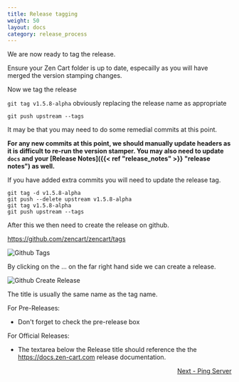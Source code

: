 ```yaml
---
title: Release tagging
weight: 50
layout: docs
category: release_process
---
```

We are now ready to tag the release.

Ensure your Zen Cart folder is up to date, especailly
as you will have merged the version stamping changes.

Now we tag the release 

`git tag v1.5.8-alpha` obviously replacing the release name as appropriate

`git push upstream --tags`

It may be that you may need to do some remedial commits at this point.

**For any new commits at this point, we should manually update headers as 
it is difficult to re-run the version stamper. You may also need to update `docs`
and your [Release Notes]({{< ref "release_notes" >}} "release notes") as well.**

If you have added extra commits you will need to update the release tag.

```
git tag -d v1.5.8-alpha
git push --delete upstream v1.5.8-alpha
git tag v1.5.8-alpha
git push upstream --tags
```

After this we then need to create the release on github.

https://github.com/zencart/zencart/tags

![ Github Tags](/images/github-tags_page_zencart.png)

By clicking on the ... on the far right hand side we can create a release.

![Github Create Release](/images/github_create_release_zencart.png)


The title is usually the same name as the tag name.

For Pre-Releases: 
- Don't forget to check the pre-release box 

For Official Releases: 
- The textarea below the Release title should reference the the https://docs.zen-cart.com release documentation.

<div style="text-align:right;" id="next">
   <a class="btn btn-lg btn-primary mr-3 mb-4" href="/dev/release_process/ping_server/">
        Next - Ping Server<i class="fas fa-arrow-alt-circle-right ml-2"></i>
   </a>
</div>

